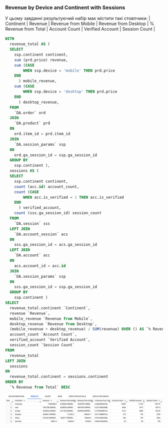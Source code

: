 ### Revenue by Device and Continent with Sessions
У цьому завданні результуючий набір має містити такі стовпчики:
| Continent | Revenue | Revenue from Mobile | Revenue from Desktop | % Revenue from Total | Account Count | Verified Account | Session Count |

```sql
WITH
  revenue_total AS (
  SELECT
    ssp.continent continent,
    sum (prd.price) revenue,
    sum (CASE
        WHEN ssp.device = 'mobile' THEN prd.price
    END
      ) mobile_revenue,
    sum (CASE
        WHEN ssp.device = 'desktop' THEN prd.price
    END
      ) desktop_revenue,
  FROM
    `DA.order` ord
  JOIN
    `DA.product` prd
  ON
    ord.item_id = prd.item_id
  JOIN
    `DA.session_params` ssp
  ON
    ord.ga_session_id = ssp.ga_session_id
  GROUP BY
    ssp.continent ),
  sessions AS (
  SELECT
    ssp.continent continent,
    count (acc.id) account_count,
    count (CASE
        WHEN acc.is_verified = 1 THEN acc.is_verified
    END
      ) verified_account,
    count (sss.ga_session_id) session_count
  FROM
    `DA.session` sss
  LEFT JOIN
    `DA.account_session` acs
  ON
    sss.ga_session_id = acs.ga_session_id
  LEFT JOIN
    `DA.account` acc
  ON
    acs.account_id = acc.id
  JOIN
    `DA.session_params` ssp
  ON
    sss.ga_session_id = ssp.ga_session_id
  GROUP BY
    ssp.continent )
SELECT
  revenue_total.continent `Continent`,
  revenue `Revenue`,
  mobile_revenue `Revenue from Mobile`,
  desktop_revenue `Revenue from Desktop`,
  (mobile_revenue + desktop_revenue) / SUM(revenue) OVER () AS `% Revenue from Total`,
  account_count `Account Count`,
  verified_account `Verified Account`,
  session_count `Session Count`
FROM
  revenue_total
LEFT JOIN
  sessions
ON
  revenue_total.continent = sessions.continent
ORDER BY
  `% Revenue from Total` DESC
```

![result](images/cte_rslt_.png)
